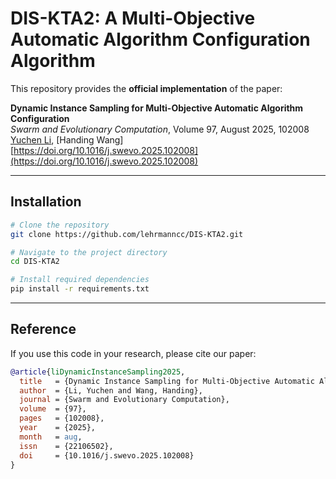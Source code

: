 # DIS-KTA2: A Multi-Objective Automatic Algorithm Configuration Algorithm

This repository provides the **official implementation** of the paper:

**Dynamic Instance Sampling for Multi-Objective Automatic Algorithm Configuration**  
*Swarm and Evolutionary Computation*, Volume 97, August 2025, 102008  
[Yuchen Li](https://github.com/lehrmanncc), [Handing Wang]  
[https://doi.org/10.1016/j.swevo.2025.102008](https://doi.org/10.1016/j.swevo.2025.102008)

---

## Installation

```bash
# Clone the repository
git clone https://github.com/lehrmanncc/DIS-KTA2.git

# Navigate to the project directory
cd DIS-KTA2

# Install required dependencies
pip install -r requirements.txt
```

---

## Reference

If you use this code in your research, please cite our paper:

```bibtex
@article{liDynamicInstanceSampling2025,
  title   = {Dynamic Instance Sampling for Multi-Objective Automatic Algorithm Configuration},
  author  = {Li, Yuchen and Wang, Handing},
  journal = {Swarm and Evolutionary Computation},
  volume  = {97},
  pages   = {102008},
  year    = {2025},
  month   = aug,
  issn    = {22106502},
  doi     = {10.1016/j.swevo.2025.102008}
}
```


